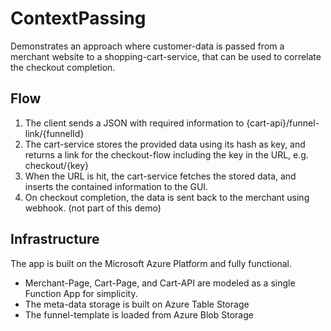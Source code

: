 # ContextPassing

Demonstrates an approach where customer-data is passed from a merchant website to a shopping-cart-service,
that can be used to correlate the checkout completion.

## Flow

1. The client sends a JSON with required information to {cart-api}/funnel-link/{funnelId}
1. The cart-service stores the provided data using its hash as key, and returns a link for the checkout-flow including the key in the URL, e.g. checkout/{key}
1. When the URL is hit, the cart-service fetches the stored data, and inserts the contained information to the GUI.
1. On checkout completion, the data is sent back to the merchant using webhook. (not part of this demo)

## Infrastructure

The app is built on the Microsoft Azure Platform and fully functional.

- Merchant-Page, Cart-Page, and Cart-API are modeled as a single Function App for simplicity.
- The meta-data storage is built on Azure Table Storage
- The funnel-template is loaded from Azure Blob Storage

